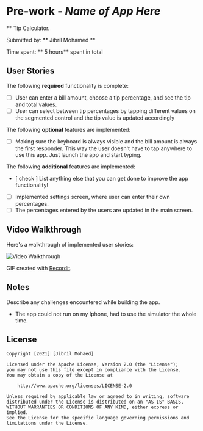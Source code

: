 # Pre-work - *Name of App Here*

** Tip Calculator.

Submitted by: ** Jibril Mohamed **

Time spent: ** 5 hours** spent in total

## User Stories

The following **required** functionality is complete:

* [ ] User can enter a bill amount, choose a tip percentage, and see the tip and total values.
* [ ] User can select between tip percentages by tapping different values on the segmented control and the tip value is updated accordingly

The following **optional** features are implemented:

* [ ] Making sure the keyboard is always visible and the bill amount is always the first responder. This way the user doesn't have to tap anywhere to use this app. Just launch the app and start typing.

The following **additional** features are implemented:

- [ check ] List anything else that you can get done to improve the app functionality!
- [ ] Implemented settings screen, where user can enter their own percentages.
- [ ] The percentages entered by the users are updated in the main screen.

## Video Walkthrough

Here's a walkthrough of implemented user stories:

<img src='http://g.recordit.co/SYhX5jf7XT.gif' title='Video Walkthrough' width='' alt='Video Walkthrough' />

GIF created with [Recordit](https://recordit.co/).

## Notes

Describe any challenges encountered while building the app.
- The app could not run on my Iphone, had to use the simulator the whole time.

## License

    Copyright [2021] [Jibril Mohaed]

    Licensed under the Apache License, Version 2.0 (the "License");
    you may not use this file except in compliance with the License.
    You may obtain a copy of the License at

        http://www.apache.org/licenses/LICENSE-2.0

    Unless required by applicable law or agreed to in writing, software
    distributed under the License is distributed on an "AS IS" BASIS,
    WITHOUT WARRANTIES OR CONDITIONS OF ANY KIND, either express or implied.
    See the License for the specific language governing permissions and
    limitations under the License.
